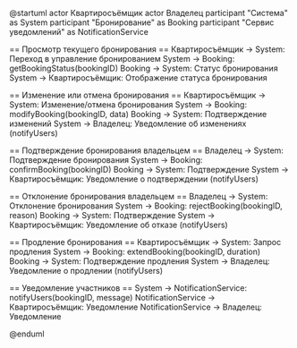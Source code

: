 @startuml
actor Квартиросъёмщик
actor Владелец
participant "Система" as System
participant "Бронирование" as Booking
participant "Сервис уведомлений" as NotificationService

== Просмотр текущего бронирования ==
Квартиросъёмщик -> System: Переход в управление бронированием
System -> Booking: getBookingStatus(bookingID)
Booking -> System: Статус бронирования
System -> Квартиросъёмщик: Отображение статуса бронирования

== Изменение или отмена бронирования ==
Квартиросъёмщик -> System: Изменение/отмена бронирования
System -> Booking: modifyBooking(bookingID, data)
Booking -> System: Подтверждение изменений
System -> Владелец: Уведомление об изменениях (notifyUsers)

== Подтверждение бронирования владельцем ==
Владелец -> System: Подтверждение бронирования
System -> Booking: confirmBooking(bookingID)
Booking -> System: Подтверждение
System -> Квартиросъёмщик: Уведомление о подтверждении (notifyUsers)

== Отклонение бронирования владельцем ==
Владелец -> System: Отклонение бронирования
System -> Booking: rejectBooking(bookingID, reason)
Booking -> System: Подтверждение
System -> Квартиросъёмщик: Уведомление об отказе (notifyUsers)

== Продление бронирования ==
Квартиросъёмщик -> System: Запрос продления
System -> Booking: extendBooking(bookingID, duration)
Booking -> System: Подтверждение продления
System -> Владелец: Уведомление о продлении (notifyUsers)

== Уведомление участников ==
System -> NotificationService: notifyUsers(bookingID, message)
NotificationService -> Квартиросъёмщик: Уведомление
NotificationService -> Владелец: Уведомление

@enduml